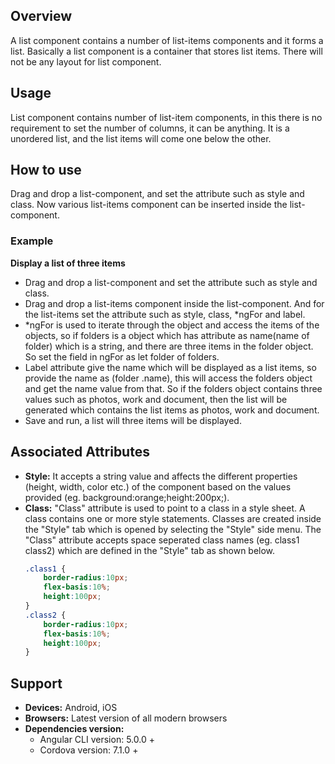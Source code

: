 ## Overview 
A list component contains a number of list-items components and it forms a list. Basically a list component is a container that stores list items. There will not be any layout for list component.
## Usage 
List component contains number of list-item components, in this there is no requirement to set the number of columns, it can be anything. It is a unordered list, and the list items will come one below the other. 
## How to use
Drag and drop a list-component, and set the attribute such as style and class. Now various list-items component can be inserted inside the list-component.
### Example
**Display a list of three items** 
- Drag and drop a list-component and set the attribute such as style and class.
- Drag and drop a list-items component inside the list-component. And for the list-items set the attribute such as style, class, *ngFor and label.
- *ngFor is used to iterate through the object and access the items of the objects, so if folders is a object which has attribute as name(name of folder) which is a string, and there are three items in the folder object. So set the field in ngFor as let folder of folders.
- Label attribute give the name which will be displayed as a list items, so provide the name as (folder .name), this will access the folders object and get the name value from that. So if the folders object contains three values such as photos, work and document, then the list will be generated which contains the list items as photos, work and document.
- Save and run, a list will three items will be displayed.
 ## Associated Attributes 
- **Style:** It accepts a string value and affects the different properties (height, width, color etc.) of the component based on the values provided (eg. background:orange;height:200px;).
- **Class:** "Class" attribute is used to point to a class in a style sheet. A class contains one or more style statements. Classes are created inside the "Style" tab which is opened by selecting the "Style" side menu. The "Class" attribute accepts space seperated class names (eg. class1 class2) which are defined in the "Style" tab as shown below.
    ```css
    .class1 {
        border-radius:10px;
        flex-basis:10%;
        height:100px;
    }
    .class2 {
        border-radius:10px;
        flex-basis:10%;
        height:100px;
    }
    
    ```
## Support
- **Devices:** Android, iOS
- **Browsers:**  Latest version of all modern browsers
- **Dependencies version:** 
    - Angular CLI version: 5.0.0 + 
    - Cordova version: 7.1.0 + 
